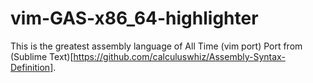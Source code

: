 # vim-GAS-x86_64-highlighter
This is the greatest assembly language of All Time (vim port)
Port from (Sublime Text)[https://github.com/calculuswhiz/Assembly-Syntax-Definition].
